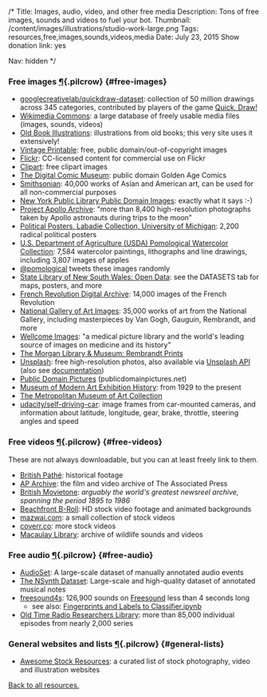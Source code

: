 /*
Title: Images, audio, video, and other free media
Description: Tons of free images, sounds and videos to fuel your bot.
Thumbnail: /content/images/illustrations/studio-work-large.png
Tags: resources,free,images,sounds,videos,media
Date: July 23, 2015
Show donation link: yes

Nav: hidden
*/



### Free images [¶](#free-images){.pilcrow} {#free-images}

- [googlecreativelab/quickdraw-dataset](https://github.com/googlecreativelab/quickdraw-dataset): collection of 50 million drawings across 345 categories, contributed by players of the game [Quick, Draw!](https://quickdraw.withgoogle.com/)
- [Wikimedia Commons](https://commons.wikimedia.org/wiki/Main_Page): a large database of freely usable media files (images, sounds, videos)
- [Old Book Illustrations](http://www.oldbookillustrations.com/): illustrations from old books; this very site uses it extensively!
- [Vintage Printable](http://vintageprintable.com/): free, public domain/out-of-copyright images
- [Flickr](https://www.flickr.com/search/?q=&l=commderiv&ct=0&mt=all&adv=1): CC-licensed content for commercial use on Flickr
- [Clipart](https://openclipart.org/): free clipart images
- [The Digital Comic Museum](http://digitalcomicmuseum.com/): public domain Golden Age Comics
- [Smithsonian](http://www.asia.si.edu/collections/edan/default.cfm): 40,000 works of Asian and American art, can be used for all non-commercial purposes
- [New York Public Library Public Domain Images](http://digitalcollections.nypl.org/search/index?utf8=%E2%9C%93&keywords=&filters[rights][]=pd): exactly what it says :-)
- [Project Apollo Archive](https://www.flickr.com/photos/projectapolloarchive/): "more than 8,400 high-resolution photographs taken by Apollo astronauts during trips to the moon"
- [Political Posters, Labadie Collection, University of Michigan](http://quod.lib.umich.edu/l/lbc2ic?cc=lbc2ic;page=index;c=lbc2ic): 2,200 radical political posters
- [U.S. Department of Agriculture (USDA) Pomological Watercolor Collection](http://usdawatercolors.nal.usda.gov/pom/home.xhtml): 7,584 watercolor paintings, lithographs and line drawings, including 3,807 images of apples
 - [@pomological](/bots/twitterbots/pomological/) tweets these images randomly
- [State Library of New South Wales: Open Data](http://www.sl.nsw.gov.au/using/search/open_data.html): see the DATASETS tab for maps, posters, and more
- [French Revolution Digital Archive](http://frda.stanford.edu/): 14,000 images of the French Revolution
- [National Gallery of Art Images](https://images.nga.gov/?service=category&action=show_content_page&language=en&category=16): 35,000 works of art from the National Gallery, including masterpieces by Van Gogh, Gauguin, Rembrandt, and more
- [Wellcome Images](http://wellcomeimages.org/): "a medical picture library and the world's leading source of images on medicine and its history"
- [The Morgan Library & Museum: Rembrandt Prints](http://www.themorgan.org/rembrandt)
- [Unsplash](https://unsplash.com/): free high-resolution photos, also available via [Unsplash API](https://source.unsplash.com/) (also see [documentation](https://unsplash.com/documentation))
- [Public Domain Pictures](http://www.publicdomainpictures.net/) (publicdomainpictures.net)
- [Museum of Modern Art Exhibition History](http://www.moma.org/calendar/exhibitions/history): from 1929 to the present 
- [The Metropolitan Museum of Art Collection](http://metmuseum.org/art/collection/)
- [udacity/self-driving-car](https://github.com/udacity/self-driving-car): image frames from car-mounted cameras, and information about latitude, longitude, gear, brake, throttle, steering angles and speed

### Free videos [¶](#free-videos){.pilcrow} {#free-videos}
These are not always downloadable, but you can at least freely link to them.

- [British Pathé](https://www.youtube.com/user/britishpathe/videos): historical footage
- [AP Archive](https://www.youtube.com/c/aparchive): the film and video archive of The Associated Press
- [British Movietone](https://www.youtube.com/channel/UCHq777_waKMJw6SZdABmyaA): *arguably the world's greatest newsreel archive, spanning the period 1895 to 1986*
- [Beachfront B-Roll](http://www.beachfrontbroll.com/): HD stock video footage and animated backgrounds
- [mazwai.com](http://mazwai.com/#/videos): a small collection of stock videos
- [coverr.co](http://www.coverr.co/): more stock videos
- [Macaulay Library](http://macaulaylibrary.org/): archive of wildlife sounds and videos

### Free audio [¶](#free-audio){.pilcrow} {#free-audio}

- [AudioSet](https://research.google.com/audioset/): A large-scale dataset of manually annotated audio events
- [The NSynth Dataset](https://magenta.tensorflow.org/datasets/nsynth): Large-scale and high-quality dataset of annotated musical notes
- [freesound4s](https://archive.org/details/freesound4s): 126,900 sounds on [Freesound](https://freesound.org/) less than 4 seconds long
  - see also: [Fingerprints and Labels to Classifier.ipynb](https://github.com/kylemcdonald/AudioNotebooks/blob/master/Fingerprints%20and%20Labels%20to%20Classifier.ipynb)
- [Old Time Radio Researchers Library](http://www.otrrlibrary.org/index.html): more than 85,000 individual episodes from nearly 2,000 series


### General websites and lists [¶](#general-lists){.pilcrow} {#general-lists}

- [Awesome Stock Resources](https://github.com/neutraltone/awesome-stock-resources): a curated list of stock photography, video and illustration websites

[Back to all resources.](/resources)